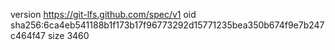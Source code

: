 version https://git-lfs.github.com/spec/v1
oid sha256:6ca4eb541188b1f173b17f96773292d15771235bea350b674f9e7b247c464f47
size 3460
